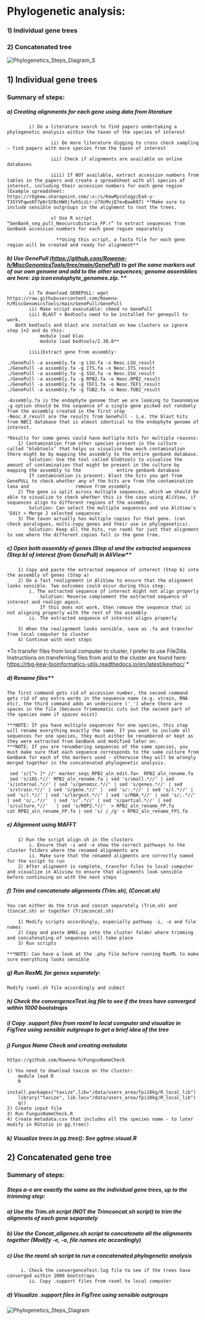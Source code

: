 # Phylogenetic analysis: 

### 1) Individual gene trees
### 2) Concatenated tree

![Phylogenetics_Steps_Diagram_S](https://user-images.githubusercontent.com/70023430/180816988-d1b5c218-a6e7-40c9-8bc8-feb27cd58aa8.png)


   ## 1) Individual gene trees

### Summary of steps: 

##### a) Creating alignments for each gene using data from literature

````
		i) Do a literature search to find papers undertaking a phylogenetic analysis within the taxon of the species of interest 

                ii) Do more literature digging to cross check sampling – find papers with more species from the taxon of interest 

                iii) Check if alignments are available on online databases 

                iiii) If NOT available, extract accession numbers from tables in the papers and create a spreadsheet with all species of interest, including their accession numbers for each gene region (Example spreadsheet: https://rbgkew.sharepoint.com/:x:/s/KewMycology/EaX-y-T3SYVFqwsKF7p8rSYBcHWXjfwh5czLr-z7XnMvjQ?e=BaeK07) **Make sure to include sensible outgroups in the alignment to root the trees.

                v) Use R script “GenBank_seq_pull_Neocurcubitaria_FP.r” to extract sequences from GenBank accession numbers for each gene region separately 

                  **Using this script, a fasta file for each gene region will be created and ready for alignment**
````

##### b) Use GenePull (https://github.com/Rowena-h/MiscGenomicsTools/tree/main/GenePull) to get the same markers out of our own genome and add to the other sequences; genome assemblies are here: ​zip icon endophyte_genomes.zip. **  
````        
		i) To download GENEPULL: wget https://raw.githubusercontent.com/Rowena-h/MiscGenomicsTools/main/GenePull/GenePull
		ii) Make script executable: chmod +x GenePull
		iii) BLAST + Bedtools need to be installed for genepull to work.
   Both bedtools and blast are installed on kew clusters so ignore step 1+2 and do this:
			module load blas
			module load bedtools/2.30.0**

		iiii)Extract gene from assembly:

./GenePull -a assembly.fa -g LSU.fa -o Neoc.LSU_result
./GenePull -a assembly.fa -g ITS.fa -o Neoc.ITS_result
./GenePull -a assembly.fa -g SSU.fa -o Neoc.SSU_result
./GenePull -a assembly.fa -g RPB2.fa -o Neoc.RPB2_result
./GenePull -a assembly.fa -g TEF1.fa -o Neoc.TEF1_result
./GenePull -a assembly.fa -g TUB2.fa -o Neoc.TUB2_result

-Assembly.fa is the endophyte genome that we are looking to taxonomise
-g option should be the sequence of a single gene picked out randomly from the assembly created in the first step
-Neoc.X_result are the results from GenePull - i.e. the blast hits from NBCI database that is almost identical to the endophyte genome of interest.
````
````
*Results for some genes could have mutliple hits for multiple reasons: 
	1) Contamination from other species present in the culture - called ‘blobtools’ that helps us visualise how much contamination there might be by mapping the assembly to the entire genbank database. 
		Solution: Use the tool called blobtools to visualise the amount of contamination that might be present in the culture by mapping the assembly to the 	  	     entire genbank database
		If contamination is present: blast the hits you get from GenePULL to check whether any of the hits are from the contamination taxa and 		   		   remove from assembly
	2) The gene is split across multiple sequences, which we should be able to visualize to check whether this is the case using AliView, if sequences align to different regions of the assembly.
		Solution: Can select the multiple sequences and use AliView's 'Edit > Merge 2 selected sequences' . 
	3) The taxon actually has multiple copies for that gene. (can check paralogues, multi-copy genes and their use in phylogenetics).
		Solution: Keep all the hits, run raxml for just that alignment to see where the different copies fall in the gene tree.
````

##### c) Open both assembly of genes (Step a) and the extracted sequences (Step b) of interest (from GenePull) in AliView**

````
	1) Copy and paste the extracted sequence of interest (Step b) into the assembly of genes (Step a)
	2) Do a fast realignment in AliView to ensure that the alignment looks sensible. Two outcomes could occur during this step: 
		i. The extracted sequence of interest might not align properly
			Solution: Reverse complement the extracted sequence of interest and realign again.
			If this does not work, then remove the sequence that is not aligning properly with the rest of the assembly
		ii. The extracted sequence of interest aligns properly
		
	3) When the realignment looks sensible, save as .fa and transfer from local computer to cluster
	4) Continue with next steps
````
*To transfer files from local computer to cluster, I prefer to use FileZilla. Instructions on transferring files from and to the cluster are found here: https://rbg-kew-bioinformatics-utils.readthedocs.io/en/latest/kewhpc/ *

##### d) Rename files**

````
The first command gets rid of accession number, the second command gets rid of any extra words in the sequence name (e.g. strain, RNA etc), the third command adds an underscore ('_') where there are spaces in the file (because Trimmomatic cuts out the second part of the species name if spaces exist)

***NOTE: If you have multiple sequences for one species, this step will rename everything exactly the same. If you want to include all sequences for one species, they must either be renumbered or kept as they were extracted from GenBank and modified later on.
***NOTE: If you are renumbering sequences of the same species, you must make sure that each sequence corresponds to the same culture from GenBank for each of the markers used - otherwise they will be wrongly merged together in the concatenated phylogenetic analysis.

 sed 's/[^> ]* //' marker_seqs_RPB2_aln_edit.fa>  RPB2_aln_rename.fa
 sed 's/18S.*//' RPB2_aln_rename.fa | sed 's/small.*//' | sed 's/internal.*//' | sed 's/genomic.*//' | sed 's/genes.*//' | sed 's/strain.*//' | sed 's/gene.*//' |  sed 's/:.*//' | sed 's/(.*//' | sed 's/).*//' | sed 's/largest.*//' | sed 's/RNA.*//' | sed 's/;.*//'  | sed 's/,.*//'  | sed 's/’.*//' | sed 's/partial.*//' | sed 's/culture.*//'   | sed 's/RBP2.*//'  > RPB2_aln_rename_FP.fa
cat RPB2_aln_rename_FP.fa | sed 's/ /_/g' > RPB2_aln_rename_FP1.fa
````
##### e) Alignment using MAFFT

````
	1) Run the script align.sh in the clusters
		i. Ensure that -i and -o show the correct pathways to the cluster folders where the renamed alignments are
		ii. Make sure that the renamed aligments are correctly named for the script to run
	2) After alignment is complete, transfer files to local computer and visualize in Aliview to ensure that alignments look sensible before continuing on with the next steps
````

##### f) Trim and concatenate alignments (Trim.sh), (Concat.sh)

````
You can either do the trim and concat separately (Trim.sh) and (Concat.sh) or together (Trimconcat.sh)

	1) Modify scripts accordingly, especially pathway -i, -o and file names
	2) Copy and paste AMAS.py into the cluster folder where trimming and concatenating of sequences will take place
	3) Run scripts
	
***NOTE: Can have a look at the .phy file before running RaxML to make sure everything looks sensible
````
      
##### g) Run RaxML for genes separately:

````
Modify raxml.sh file accordingly and submit
````
           
##### h) Check the convergenceTest.log file to see if the trees have converged within 1000 bootstraps
##### i) Copy .support files from raxml to local computer and visualize in FigTree using sensible outgroups to get a brief idea of the tree


##### j) Fungus Name Check and creating metadata
````
https://github.com/Rowena-h/FungusNameCheck

1) You need to download taxize on the cluster: 
	module load R
	R
	install.packages("taxize",lib="/data/users_area/fpi10kg/R_local_lib")
	library("taxize", lib.loc="/data/users_area/fpi10kg/R_local_lib")
	q() 
2) Create input file
3) Run FungusNameCheck.R
4) Create metadata.csv that includes all the species name - to later modify in RStutio in gg.tree()

````

##### k) Visualize trees in gg.tree(): See ggtree.visual.R


 ## 2) Concatenated gene tree
 ### Summary of steps: 
 
 ##### Steps a-e are exactly the same as the individual gene trees, up to the trimming step:
 ##### a) Use the Trim.sh script (NOT the Trimconcat.sh script) to trim the aligmnets of each gene separately
 ##### b) Use the Concat_allgenes.sh script to concatenate all the alignments together (Modify -e, -o, file names etc accordingly)
 ##### c) Use the raxml.sh script to run a concatenated phylogenetic analysis
 		 i. Check the convergenceTest.log file to see if the trees have converged within 1000 bootstraps
	        ii. Copy .support files from raxml to local computer 
 ##### d) Visualize .support files in FigTree using sensible outgroups
 

![Phylogenetics_Steps_Diagram](https://user-images.githubusercontent.com/70023430/180815841-e46cc6a1-d1b3-4485-a476-5cd6801949dc.png)

 
